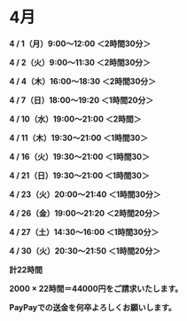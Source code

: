 # 4月

**4 / 1（月）9:00〜12:00 ＜2時間30分＞**

**4 / 2（火）9:00〜11:30 ＜2時間30分＞**

**4 / 4（木）16:00〜18:30 ＜2時間30分＞**

**4 / 7（日）18:00〜19:20 ＜1時間20分＞**

**4 / 10（水）19:00〜21:00 ＜2時間＞**

**4 / 11（木）19:30〜21:00 ＜1時間30＞**

**4 / 16（火）19:30〜21:00 ＜1時間30＞**

**4 / 21（日）19:30〜21:00 ＜1時間30＞**

**4 / 23（火）20:00〜21:40 ＜1時間30分＞**

**4 / 26（金）19:00〜21:20 ＜2時間20分＞**

**4 / 27（土）14:30〜16:00 ＜1時間30分＞**

**4 / 30（火）20:30〜21:50 ＜1時間20分＞**

**計22時間**

**2000 × 22時間＝44000円をご請求いたします。**

**PayPayでの送金を何卒よろしくお願いします。**